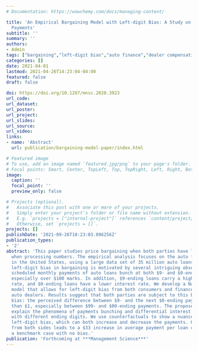 ```yaml
---
# Documentation: https://wowchemy.com/docs/managing-content/

title: 'An Empirical Bargaining Model with Left-digit Bias: A Study on Auto Loan Monthly
  Payments'
subtitle: ''
summary: ''
authors:
- Admin
tags: ["bargaining","left-digit bias","auto finance","dealer compensation"]
categories: []
date: 2021-04-01
lastmod: 2021-04-26T14:23:04-04:00
featured: false
draft: false

doi: https://doi.org/10.1287/mnsc.2020.3923
url_code:
url_dataset:
url_poster:
url_project:
url_slides:
url_source:
url_video:
links:
- name: 'Abstract'
  url: publication/bargaining-model-paper/index.html 

# Featured image
# To use, add an image named `featured.jpg/png` to your page's folder.
# Focal points: Smart, Center, TopLeft, Top, TopRight, Left, Right, BottomLeft, Bottom, BottomRight.
image:
  caption: ''
  focal_point: ''
  preview_only: false

# Projects (optional).
#   Associate this post with one or more of your projects.
#   Simply enter your project's folder or file name without extension.
#   E.g. `projects = ["internal-project"]` references `content/project/deep-learning/index.md`.
#   Otherwise, set `projects = []`.
projects: []
publishDate: '2021-09-26T18:23:03.896256Z'
publication_types:
- '2'
abstract: 'This paper studies price bargaining when both parties have left-digit bias
  when processing numbers. The empirical analysis focuses on the auto finance market
  in the United States, using a large data set of 35 million auto loans. Incorporating
  left-digit bias in bargaining is motivated by several intriguing observations. The
  scheduled monthly payments of auto loans bunch at both $9- and $0-ending digits,
  especially over $100 marks. In addition, $9-ending loans carry a higher interest
  rate, and $0-ending loans have a lower interest rate. We develop a Nash bargaining
  model that allows for left-digit bias from both consumers and finance managers of
  auto dealers. Results suggest that both parties are subject to this basic human
  bias: the perceived difference between $9- and the next $0-ending payments is larger
  than $1, especially between $99- and $00-ending payments. The proposed model can
  explain the phenomena of payments bunching and differential interest rates for loans
  with different ending digits. We use counterfactuals to show a nuanced impact of
  left-digit bias, which can both increase and decrease the payments. Overall, bias
  from both sides leads to a $33 increase in average payment per loan compared with
  a benchmark case with no bias.'
publication: 'Forthcoming at ***Management Science***'
---
```

